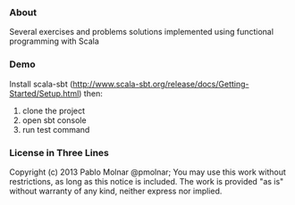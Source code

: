 ### About

Several exercises and problems solutions implemented using functional programming with Scala

### Demo

Install scala-sbt (http://www.scala-sbt.org/release/docs/Getting-Started/Setup.html) then:

1) clone the project
2) open sbt console
3) run test command

### License in Three Lines

Copyright (c) 2013 Pablo Molnar @pmolnar;
You may use this work without restrictions, as long as this notice is included.
The work is provided "as is" without warranty of any kind, neither express nor implied.
